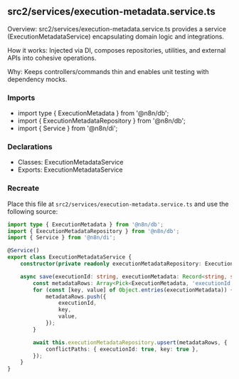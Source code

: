## src2/services/execution-metadata.service.ts

Overview: src2/services/execution-metadata.service.ts provides a service (ExecutionMetadataService) encapsulating domain logic and integrations.

How it works: Injected via DI, composes repositories, utilities, and external APIs into cohesive operations.

Why: Keeps controllers/commands thin and enables unit testing with dependency mocks.

### Imports

- import type { ExecutionMetadata } from '@n8n/db';
- import { ExecutionMetadataRepository } from '@n8n/db';
- import { Service } from '@n8n/di';

### Declarations

- Classes: ExecutionMetadataService
- Exports: ExecutionMetadataService

### Recreate

Place this file at `src2/services/execution-metadata.service.ts` and use the following source:

```ts
import type { ExecutionMetadata } from '@n8n/db';
import { ExecutionMetadataRepository } from '@n8n/db';
import { Service } from '@n8n/di';

@Service()
export class ExecutionMetadataService {
	constructor(private readonly executionMetadataRepository: ExecutionMetadataRepository) {}

	async save(executionId: string, executionMetadata: Record<string, string>): Promise<void> {
		const metadataRows: Array<Pick<ExecutionMetadata, 'executionId' | 'key' | 'value'>> = [];
		for (const [key, value] of Object.entries(executionMetadata)) {
			metadataRows.push({
				executionId,
				key,
				value,
			});
		}

		await this.executionMetadataRepository.upsert(metadataRows, {
			conflictPaths: { executionId: true, key: true },
		});
	}
}

```
